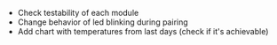 - Check testability of each module
- Change behavior of led blinking during pairing
- Add chart with temperatures from last days (check if it's achievable)